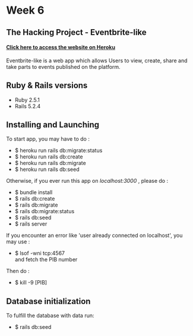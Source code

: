 # Week 6

## The Hacking Project - Eventbrite-like

#### [Click here to access the website on Heroku](https://thp-eventbrite-magic.herokuapp.com/)

Eventbrite-like is a web app which allows Users to view, create, share and take parts to events published on the platform. 

## Ruby & Rails versions

* Ruby 2.5.1
* Rails 5.2.4

## Installing and Launching

To start app, you may have to do : <br />

* $ heroku run rails db:migrate:status
* $ heroku run rails db:create
* $ heroku run rails db:migrate
* $ heroku run rails db:seed

Otherwise, if you ever run this app on <em> localhost:3000 </em>, please do :

* $ bundle install
* $ rails db:create
* $ rails db:migrate
* $ rails db:migrate:status
* $ rails db:seed
* $ rails server

If you encounter an error like 'user already connected on localhost', you may use :

* $ lsof -wni tcp:4567  <br /> 
and fetch the PIB number

Then do : <br />

* $ kill -9 [PIB]

## Database initialization

To fulfill the database with data run: 

* $ rails db:seed
